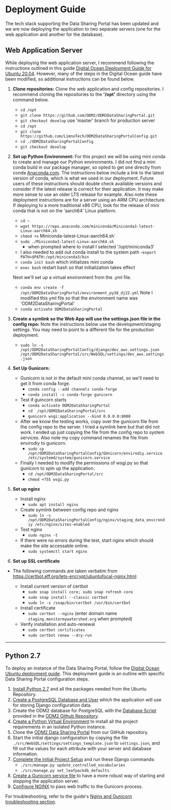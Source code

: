 # Deployment Guide

The tech stack supporting the Data Sharing Portal has been updated and we are now deploying the application to two separate servers (one for the web application and another for the database). 

## Web Application Server

While deploying the web application server, I recommend following the instructions outlined in this guide [Digital Ocean Deployment Guide for Ubuntu 20.04](https://www.digitalocean.com/community/tutorials/how-to-set-up-django-with-postgres-nginx-and-gunicorn-on-ubuntu-20-04). However, many of the steps in the Digital Ocean guide have been modified, so additional instructions can be found below.

1. **Clone repositories:** Clone the web application and config repositories. I recommend cloning the repositories to the **'/opt'** directory using the command below.
    - `cd /opt`
    - `git clone https://github.com/ODM2/ODM2DataSharingPortal.git`
    - `git checkout develop` use 'master' branch for production server
    - `cd /opt`
    - `git clone https://github.com/LimnoTech/ODM2DataSharingPortalConfig.git`
    - `cd ./ODM2DataSharingPortalConfig`
    - `git checkout develop`
2. **Set up Python Environment:** For this project we will be using mini conda to create and manage our Python environments. I did not find a mini conda build in our package manager, so opted to get one directly from conda [Anaconda.com](https://anaconda.com). The instructions below include a link to the latest version of conda, which is what we used in our deployment. Future users of these instructions should double check available versions and consider if the latest release is correct for their application. It may make more sense to use an older LTS release for example. Also note these deployment instructions are for a server using an ARM CPU architecture. If deploying to a more traditional x86 CPU, look for the release of mini conda that is not on the 'aarch64' Linux platform.
    - `cd ~`
    - `wget https://repo.anaconda.com/miniconda/Miniconda3-latest-Linux-aarch64.sh`
    - `chmod +x` Miniconda-latest-Linux-aarch64.sh`
    - `sudo ./Miniconda3-latest-Linux-aarch64.sh`
        - when prompted where to install I selected '/opt/miniconda3' 
    - I also needed to add out conda install to the system path
        -`export PATH=$PATH:/opt/miniconda3/bin`
    - `conda init bash` which initializes mini conda
    - `exec bash` restart bash so that initialization takes effect 

    Next we'll set up a virtual environment from the .yml file.
    - `conda env create -f /opt/ODM2DataSharingPortal/environment_py38_dj22.yml` Note I modified this yml file so that the environment name was 'ODM2DataSharingPortal'
    - `conda activate ODM2DataSharingPortal`
3. **Create a symlink so the Web App will use the settings.json file in the config repo:** Note the instructions below use the development/staging settings. You may need to point to a different file for the production deployment.
	- `sudo ln -s /opt/ODM2DataSharingPortalConfig/django/dev_aws.settings.json /opt/ODM2DataSharingPortal/src/WebSDL/settings/dev_aws.settings.json`
4. **Set Up Gunicorn:**
    - Gunicorn is not in the default mini conda channel, so we'll need to get it from conda forge.
        - `conda config --add channels conda-forge`
        - `conda install -c conda-forge gunicorn`
    - Test if guincorn starts
        - `conda activate ODM2DataSharingPortal`
        - `cd  /opt/ODM2DataSharingPortal/src`
		- `gunicorn wsgi:application --bind 0.0.0.0:8000`
    - After we know the testing works, copy over the gunicorn file from the config repo to the server. I tried a symlink here but that did not work. I ended up just copying the file from the config repo to system services. Also note my copy command renames the file from envirodiy to gunicorn. 
        - `sudo cp /opt/ODM2DataSharingPortalConfig/GUnicorn/envirodiy.service /etc/systemd/system/gunicorn.service`
    - Finally I needed to modify the permissions of wsgi.py so that gunicorn to spin up the application.
        - `cd /opt/ODM2DataSharingPortal/src`
        - `chmod +755 wsgi.py`
5. **Set up nginx**
	- Install nginx 
	    - `sudo apt install nginx`
    - Create symlink between config repo and nginx
        - `sudo ln -s /opt/ODM2DataSharingPortalConfig/nginx/staging_data_environdiy /etc/nginx/sites-enabled`
    - Test nginx
        - `sudo nginx -t`
    - If there were no errors during the test, start nginx which should make the site accessable online.
        - `sudo systemctl start nginx`
        
6. **Set up SSL certificate**

  - The following commands are taken verbatim from https://certbot.eff.org/lets-encrypt/ubuntufocal-nginx.html:

    - Install current version of certbot
      - `sudo snap install core; sudo snap refresh core`
      - `sudo snap install --classic certbot`
      - `sudo ln -s /snap/bin/certbot /usr/bin/certbot`
    - Install certificate
      - `sudo certbot --nginx` (enter domain name `staging.monitormywatershed.org` when prompted)
    - Verify installation and auto-renewal
      - `sudo certbot certificates`
      - `sudo certbot renew --dry-run`

---

## Python 2.7 

To deploy an instance of the Data Sharing Portal, follow the [Digital Ocean Ubuntu deployment guide](https://www.digitalocean.com/community/tutorials/how-to-set-up-django-with-postgres-nginx-and-gunicorn-on-ubuntu-16-04).
This deployment guide is an outline with specific Data Sharing Portal configuration steps.

1. [Install Python 2.7](https://www.digitalocean.com/community/tutorials/how-to-set-up-django-with-postgres-nginx-and-gunicorn-on-ubuntu-16-04#install-the-packages-from-the-ubuntu-repositories) and all the packages needed from the Ubuntu Repository.
2. [Create a PostgreSQL Database and User](https://www.digitalocean.com/community/tutorials/how-to-set-up-django-with-postgres-nginx-and-gunicorn-on-ubuntu-16-04#create-the-postgresql-database-and-user) which the application will use for storing Django configuration data.
3. Create the ODM2 database for PostgreSQL with the [Database Script](https://github.com/ODM2/ODM2/blob/master/src/blank_schema_scripts/postgresql/ODM2_for_PostgreSQL.sql) provided in the [ODM2 Github Repository](https://github.com/ODM2/ODM2).
4. [Create a Python Virtual Environment](https://www.digitalocean.com/community/tutorials/how-to-set-up-django-with-postgres-nginx-and-gunicorn-on-ubuntu-16-04#create-a-python-virtual-environment-for-your-project) to install all the project requirements in an isolated Python instance. 
5. Clone the [ODM2 Data Sharing Portal](https://github.com/ODM2/ODM2DataSharingPortal.git) from our GitHub repository.
6. Start the initial django configuration by copying the file `./src/WebSDL/settings/settings_template.json` to `settings.json`, and fill out the values for each attribute with your server and database information.
7. [Complete the Initial Project Setup](https://www.digitalocean.com/community/tutorials/how-to-set-up-django-with-postgres-nginx-and-gunicorn-on-ubuntu-16-04#complete-initial-project-setup) and run these Django commands:
    - `./src/manage.py update_controlled_vocabularies`
    - `./src/manage.py set_leafpackdb_defaults`
8. [Create a Gunicorn service file](https://www.digitalocean.com/community/tutorials/how-to-set-up-django-with-postgres-nginx-and-gunicorn-on-ubuntu-16-04#create-a-gunicorn-systemd-service-file) to have a more robust way of starting and stopping the application server.
9. [Configure NGINX](https://www.digitalocean.com/community/tutorials/how-to-set-up-django-with-postgres-nginx-and-gunicorn-on-ubuntu-16-04#configure-nginx-to-proxy-pass-to-gunicorn) to pass web traffic to the Gunicorn process.

For troubleshooting, refer to the guide's [Nginx and Gunicorn troubleshooting section](https://www.digitalocean.com/community/tutorials/how-to-set-up-django-with-postgres-nginx-and-gunicorn-on-ubuntu-16-04#troubleshooting-nginx-and-gunicorn).
